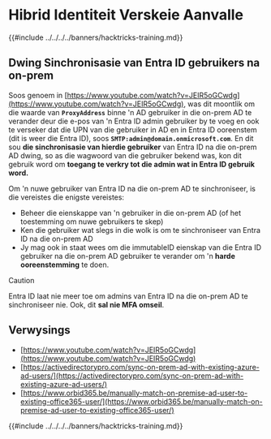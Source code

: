 # Hibrid Identiteit Verskeie Aanvalle

{{#include ../../../../banners/hacktricks-training.md}}


## Dwing Sinchronisasie van Entra ID gebruikers na on-prem

Soos genoem in [https://www.youtube.com/watch?v=JEIR5oGCwdg](https://www.youtube.com/watch?v=JEIR5oGCwdg), was dit moontlik om die waarde van **`ProxyAddress`** binne 'n AD gebruiker in die on-prem AD te verander deur die e-pos van 'n Entra ID admin gebruiker by te voeg en ook te verseker dat die UPN van die gebruiker in AD en in Entra ID ooreenstem (dit is weer die Entra ID), soos **`SMTP:admin@domain.onmicrosoft.com`**. En dit sou **die sinchronisasie van hierdie gebruiker** van Entra ID na die on-prem AD dwing, so as die wagwoord van die gebruiker bekend was, kon dit gebruik word om **toegang te verkry tot die admin wat in Entra ID gebruik word.**

Om 'n nuwe gebruiker van Entra ID na die on-prem AD te sinchroniseer, is die vereistes die enigste vereistes:

- Beheer die eienskappe van 'n gebruiker in die on-prem AD (of het toestemming om nuwe gebruikers te skep)
- Ken die gebruiker wat slegs in die wolk is om te sinchroniseer van Entra ID na die on-prem AD
- Jy mag ook in staat wees om die immutableID eienskap van die Entra ID gebruiker na die on-prem AD gebruiker te verander om 'n **harde ooreenstemming** te doen.


> [!CAUTION]
> Entra ID laat nie meer toe om admins van Entra ID na die on-prem AD te sinchroniseer nie.
> Ook, dit **sal nie MFA omseil**.



## Verwysings

- [https://www.youtube.com/watch?v=JEIR5oGCwdg](https://www.youtube.com/watch?v=JEIR5oGCwdg)
- [https://activedirectorypro.com/sync-on-prem-ad-with-existing-azure-ad-users/](https://activedirectorypro.com/sync-on-prem-ad-with-existing-azure-ad-users/)
- [https://www.orbid365.be/manually-match-on-premise-ad-user-to-existing-office365-user/](https://www.orbid365.be/manually-match-on-premise-ad-user-to-existing-office365-user/)

{{#include ../../../../banners/hacktricks-training.md}}

